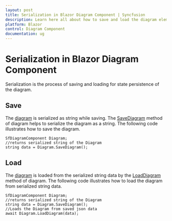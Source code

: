 ```yaml
---
layout: post
title: Serialization in Blazor Diagram Component | Syncfusion
description: Learn here all about how to save and load the diagram elements in Syncfusion Blazor Diagram component and more.
platform: Blazor
control: Diagram Component
documentation: ug
---
```


# Serialization in Blazor Diagram Component

Serialization is the process of saving and loading for state persistence of the diagram.

## Save

The [diagram](https://help.syncfusion.com/cr/blazor/Syncfusion.Blazor.Diagram.SfDiagramComponent.html) is serialized as string while saving. The [SaveDiagram](https://help.syncfusion.com/cr/blazor/Syncfusion.Blazor.Diagram.SfDiagramComponent.html#Syncfusion_Blazor_Diagram_SfDiagramComponent_SaveDiagram) method of diagram helps to serialize the diagram as a string. The following code illustrates how to save the diagram.

```cshtml
SfDiagramComponent Diagram;
//returns serialized string of the Diagram
string data = Diagram.SaveDiagram();
```

## Load

The [diagram](https://help.syncfusion.com/cr/blazor/Syncfusion.Blazor.Diagram.SfDiagramComponent.html) is loaded from the serialized string data by the [LoadDiagram](https://help.syncfusion.com/cr/blazor/Syncfusion.Blazor.Diagram.SfDiagramComponent.html#Syncfusion_Blazor_Diagram_SfDiagramComponent_LoadDiagram_System_String_) method of diagram. The following code illustrates how to load the diagram from serialized string data.

```cshtml
SfDiagramComponent Diagram;
//returns serialized string of the Diagram
string data = Diagram.SaveDiagram();
//Loads the Diagram from saved json data
await Diagram.LoadDiagram(data);
```

